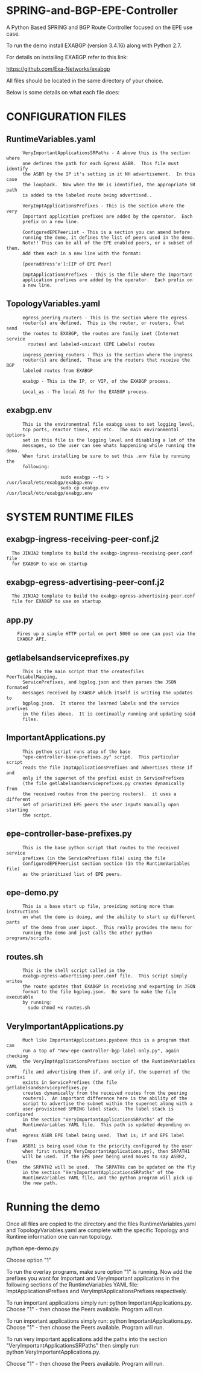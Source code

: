 # SPRING-and-BGP-EPE-Controller

A Python Based SPRING and BGP Route Controller focused on the EPE use case.

To run the demo install EXABGP (version 3.4.16) along with Python 2.7.

For details on installing EXABGP refer to this link:

https://github.com/Exa-Networks/exabgp

All files should be located in the same directory of your choice.

Below is some details on what each file does:


CONFIGURATION FILES
===================

RuntimeVariables.yaml
---------------------
          VeryImportantApplicationsSRPaths - A above this is the section where
          one defines the path for each Egress ASBR.  This file must identify
          the ASBR by the IP it's setting in it NH advertisement.  In this case
          the loopback.  Now when the NH is identified, the appropriate SR path
          is added to the labeled route being advertised..

          VeryImptApplicationsPrefixes - This is the section where the very
          Important application prefixes are added by the operator.  Each
          prefix on a new line.

          ConfiguredEPEPeerList - This is a section you can amend before
          running the demo, it defines the list of peers used in the demo.  
          Note!! This can be all of the EPE enabled peers, or a subset of them.  
          Add them each in a new line with the format:

          [peeraddress'x']:[IP of EPE Peer]

          ImptApplicationsPrefixes - this is the file where the Important
          application prefixes are added by the operator.  Each prefix on
          a new line.



TopologyVariables.yaml
----------------------

          egress_peering_routers - This is the section where the egress
          router(s) are defined.  This is the router, or routers, that send
          the routes to EXABGP, the routes are family inet (Internet service
            routes) and labeled-unicast (EPE Labels) routes

          ingress_peering_routers - This is the section where the ingress
          router(s) are defined.  These are the routers that receive the BGP
          labeled routes from EXABGP

          exabgp - This is the IP, or VIP, of the EXABGP process.

          Local_as - The local AS for the EXABGP process.


exabgp.env
----------
          This is the environemtnal file exabgp uses to set logging level,
          tcp ports, reactor times, etc etc.  The main environmental options
          set in this file is the logging level and disabling a lot of the
          messages, so the user can see whats happeniing while running the demo.  
          When first installing be sure to set this .env file by running the
          following:

                        sudo exabgp --fi > /usr/local/etc/exabgp/exabgp.env
                        sudo cp exabgp.env /usr/local/etc/exabgp/exabgp.env


SYSTEM RUNTIME FILES
====================


exabgp-ingress-receiving-peer-conf.j2
-------------------------------------

      The JINJA2 template to build the exabgp-ingress-receiving-peer.conf file
      for EXABGP to use on startup


exabgp-egress-advertising-peer-conf.j2
-------------------------------------

      The JINJA2 template to build the exabgp-egress-advertising-peer.conf
      file for EXABGP to use on startup

app.py
------
        Fires up a simple HTTP portal on port 5000 so one can post via the
        EXABGP API.


getlabelsandserviceprefixes.py
------------------------------
          This is the main script that the createsfiles PeerToLabelMapping,
          ServicePrefixes, and bgplog.json and then parses the JSON formated
          messages received by EXABGP which itself is writing the updates to
          bgplog.json.  It stores the learned labels and the service prefixes
          in the files above.  It is continually running and updating said
          files.

ImportantApplications.py
------------------------
          This python script runs atop of the base
          "epe-controller-base-prefixes.py" script.  This particular script
          reads the file ImptApplicationsPrefixes and advertises these if and
          only if the supernet of the prefixi esist in ServicePrefixes
          (the file getlabelsandserviceprefixes.py creates dynamically from
          the received routes from the peering routers).  it uses a different
          set of prioritized EPE peers the user inputs manually upon starting
          the script.



epe-controller-base-prefixes.py
-------------------------------
          This is the base python script that routes to the received service
          prefixes (in the ServicePrefixes file) using the file
          ConfiguredEPEPeerList section section (In the RuntimeVariables file)
          as the prioritized list of EPE peers.

epe-demo.py
---------------
          This is a base start up file, providing noting more than instructions
          on what the demo is doing, and the ability to start up different parts
          of the demo from user input.  This really provides the menu for
          running the demo and just calls the other python programs/scripts.


routes.sh
---------
          This is the shell script called in the
          exabgp-egress-advertising-peer.conf file.  This script simply writes
          the route updates that EXABGP is receiving and exporting in JSON
          format to the file bgplog.json.  Be sure to make the file executable
          by running:
            sudo chmod +x routes.sh

VeryImportantApplications.py
----------------------------
          Much like ImportantApplications.pyabove this is a program that can
          run a top of "new-epe-controller-bgp-label-only.py", again checking
          the VeryImptApplicationsPrefixes section of the RuntimeVariables YAML
          file and advertising them if, and only if, the supernet of the prefixi
          exists in ServicePrefixes (the file getlabelsandserviceprefixes.py
          creates dynamically from the received routes from the peering
          routers).  An important difference here is the ability of the
          script to advertise the subnet within the supernet along with a
          user-provisioned SPRING label stack.  The label stack is configured
          in the section "VeryImportantApplicationsSRPaths" of the
          RuntimeVariables YAML file.  This path is updated depending on what
          egress ASBR EPE label being used.  That is; if and EPE label from
          ASBR1 is being used (due to the priority configured by the user
          when first running VeryImportantApplications.py), then SRPATH1
          will be used.  If the EPE peer being used moves to say ASBR2, then
          the SRPATH2 will be used.  The SRPATHs can be updated on the fly
          in the section "VeryImportantApplicationsSRPaths" of the
          RuntimeVariables YAML file, and the python program will pick up
          the new path.




Running the demo
================

Once all files are copied to the directory and the files RuntimeVariables.yaml
and TopologyVariables.yaml are complete with the specific Topology and Runtime
information one can run topology.

python epe-demo.py

Choose option "1"

To run the overlay  programs, make sure option "1" is running.  Now add the
prefixes you want for Important and VeryImportant applications in the following
sections of the RuntimeVariables YAML file:
ImptApplicationsPrefixes and VeryImptApplicationsPrefixes respectively.

To run important applications simply run:  python ImportantApplications.py.  
Choose "1" - then choose the Peers available.  Program will run.


To run important applications simply run:  python ImportantApplications.py.  
Choose "1" - then choose the Peers available.  Program will run.

To run very important applications add the paths into the section
"VeryImportantApplicationsSRPaths" then simply run:  
  python VeryImportantApplications.py.  

  Choose "1" - then choose the Peers available.  Program will run.
